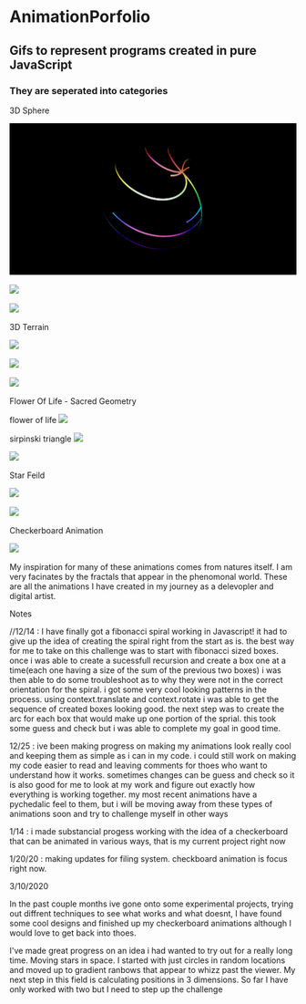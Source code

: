# AnimationPorfolio
## Gifs to represent programs created in pure JavaScript
### They are seperated into categories
3D Sphere

![](GIFs/Globe/gg1.gif)

![](GIFs/Globe/globe.gif)

![](GIFs/Globe/gg2.gif)

3D Terrain

![](GIFs/3D-Terrain/Natural-Terrain/landspace7.2.gif)

![](GIFs/3D-Terrain/Natural-Terrain/3D-terrain-v1.gif)

![](GIFs/3D-terrain-v3.gif)

Flower Of Life - Sacred Geometry

flower of life
![](GIFs/flwrOfLyf.gif)

sirpinski triangle
![](GIFs/sirpinski-v2.gif)

![](GIFs/tri-fractal-bnw.gif)

Star Feild

![](GIFs/starsv1.gif)

![](GIFs/starsv2.gif)

Checkerboard Animation

![](GIFs/infinity_v1.gif)

<!-- ![](src.gif)
![](src.gif) -->
My inspiration for many of these animations comes from natures itself. I am very facinates by the fractals that appear in the phenomonal world. These are all the animations I have created in my journey as a delevopler and digital artist.

Notes


//12/14 :
I have finally got a fibonacci spiral working in Javascript! it had to give up the idea of creating the spiral right from the start as is. the best way for me to take on this challenge was to start with fibonacci sized boxes. once i was able to create a sucessfull recursion and create a box one at a time(each one having a size of the sum of the previous two boxes) i was then able to do some troubleshoot as to why they were not in the correct orientation for the spiral. i got some very cool looking patterns in the process. using context.translate and context.rotate i was able to get the sequence of created boxes looking good. the next step was to create the arc for each box that would make up one portion of the sprial. this took some guess and check but i was able to complete my goal in good time.

12/25 : 
ive been making progress on making my animations look really cool and keeping them as simple as i can in my code. i could still work on making my code easier to read and leaving comments for thoes who want to understand how it works. sometimes changes can be guess and check so it is also good for me to look at my work and figure out exactly how everything is working together. my most recent animations have a pychedalic feel to them, but i will be moving away from these types of animations soon and try to challenge myself in other ways

1/14 :
i made substancial progess working with the idea of a checkerboard that can be animated in various ways, that is my current project right now

1/20/20 : making updates for filing system. checkboard animation is focus right now.


3/10/2020 

In the past couple months ive gone onto some experimental projects, trying out diffrent techniques to see what works and what doesnt, I have found some cool designs and finished up my checkerboard animations although I would love to get back into thoes. 

I've made great progress on an idea i had wanted to try out for a really long time. Moving stars in space. I started with just circles in random locations and moved up to gradient ranbows that appear to whizz past the viewer. My next step in this field is calculating positions in 3 dimensions. So far I have only worked with two but I need to step up the challenge
